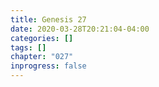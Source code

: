 ```yaml
---
title: Genesis 27
date: 2020-03-28T20:21:04-04:00
categories: []
tags: []
chapter: "027"
inprogress: false
---
```


